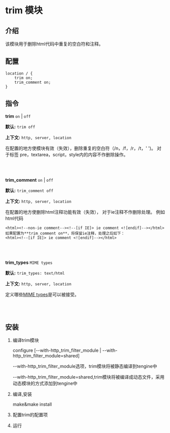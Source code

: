 # trim 模块

## 介绍

该模块用于删除html代码中重复的空白符和注释。


## 配置

    location / {
        trim on;
        trim_comment on;
    }

## 指令

**trim** `on` | `off`

**默认:** `trim off`

**上下文:** `http, server, location` 
     
在配置的地方使模块有效（失效），删除重复的空白符（/n，/f，/r，/t，' ')。
对于标签 pre，textarea，script，style内的内容不作删除操作。

<br/>
<br/>

**trim_comment** `on` | `off`

**默认:** `trim_comment off`

**上下文:** `http, server, location`

在配置的地方使删除html注释功能有效（失效）， 对于ie注释不作删除处理。
例如html代码

    <html><!--non-ie comment--><!--[if IE]> ie comment <![endif]--></html>
    如果配置为**trim_comment on**，将保留ie注释，处理之后如下：
    <html><!--[if IE]> ie comment <![endif]--></html>
    
<br/>
<br/>

**trim_types** `MIME types`

**默认:** `trim_types: text/html`

**上下文:** `http, server, location`

定义哪些[MIME types](http://en.wikipedia.org/wiki/MIME_type)是可以被接受。

<br/>
<br/>


## 安装

 1. 编译trim模块
         
    configure  [--with-http_trim_filter_module | --with-http_trim_filter_module=shared]

    --with-http_trim_filter_module选项，trim模块将被静态编译到tengine中

    --with-http_trim_filter_module=shared,trim模块将被编译成动态文件，采用动态模块的方式添加到tengine中

 2. 编译,安装

    make&make install
 
 3. 配置trim的配置项
 
 4. 运行
